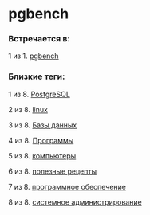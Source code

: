 # pgbench

### Встречается в:

1 из 1. [pgbench](../Компьютеры%20и%20софт/Программы/pgbench.md)


### Близкие теги:

1 из 8. [PostgreSQL](../__tags/postgresql.md)

2 из 8. [linux](../__tags/linux.md)

3 из 8. [Базы данных](../__tags/bazy_dannyh.md)

4 из 8. [Программы](../__tags/programmy.md)

5 из 8. [компьютеры](../__tags/kompytery.md)

6 из 8. [полезные рецепты](../__tags/poleznye_retsepty.md)

7 из 8. [программное обеспечение](../__tags/programmnoe_obespechenie.md)

8 из 8. [системное администрирование](../__tags/sistemnoe_administrirovanie.md)

